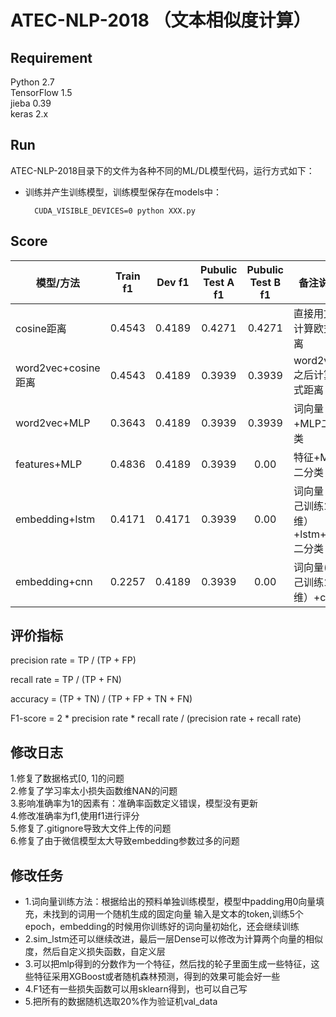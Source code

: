 # ATEC-NLP-2018 （文本相似度计算）

## Requirement
Python 2.7 </br>
TensorFlow 1.5 </br>
jieba 0.39 </br>
keras 2.x </br>

## Run
ATEC-NLP-2018目录下的文件为各种不同的ML/DL模型代码，运行方式如下：

- 训练并产生训练模型，训练模型保存在models中：

		CUDA_VISIBLE_DEVICES=0 python XXX.py


## Score

|模型/方法	|Train f1|Dev f1|Pubulic Test A f1|Pubulic Test B f1|备注说明|
|---------|:---:|:----:|:--:|:--:|------|
|cosine距离 |0.4543|0.4189|0.4271|0.4271|直接用文本计算欧式距离|
|word2vec+cosine距离 |0.4543|0.4189|0.3939|0.3939|word2vec之后计算欧式距离|
|word2vec+MLP |0.3643|0.4189|0.3939|0.3939|词向量+MLP二分类|
|features+MLP |0.4836|0.4189|0.3939|0.00|特征+MLP二分类|
|embedding+lstm|0.4171|0.4171|0.3939|0.00|词向量（自己训练100维）+lstm+mlp二分类|
|embedding+cnn|0.2257|0.4189|0.3939|0.00|词向量(自己训练100维）+cnn|


## 评价指标
precision rate = TP / (TP + FP)

recall rate = TP / (TP + FN)

accuracy = (TP + TN) / (TP + FP + TN + FN)

F1-score = 2 * precision rate * recall rate / (precision rate + recall rate)


## 修改日志
1.修复了数据格式[0, 1]的问题</br>
2.修复了学习率太小损失函数维NAN的问题</br>
3.影响准确率为1的因素有：准确率函数定义错误，模型没有更新</br>
4.修改准确率为f1,使用f1进行评分</br>
5.修复了.gitignore导致大文件上传的问题</br>
6.修复了由于微信模型太大导致embedding参数过多的问题</br>

## 修改任务
- 1.词向量训练方法：根据给出的预料单独训练模型，模型中padding用0向量填充，未找到的词用一个随机生成的固定向量
输入是文本的token,训练5个epoch，embedding的时候用你训练好的词向量初始化，还会继续训练</br>
- 2.sim_lstm还可以继续改进，最后一层Dense可以修改为计算两个向量的相似度，然后自定义损失函数，自定义层</br>
- 3.可以把mlp得到的分数作为一个特征，然后找的轮子里面生成一些特征，这些特征采用XGBoost或者随机森林预测，得到的效果可能会好一些</br>
- 4.F1还有一些损失函数可以用sklearn得到，也可以自己写</br>
- 5.把所有的数据随机选取20%作为验证机val_data</br>





